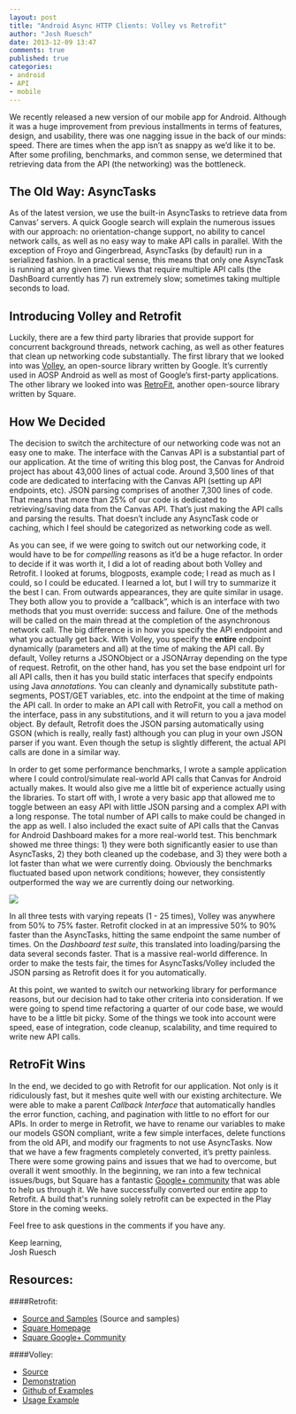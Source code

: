 ```yaml
---
layout: post
title: "Android Async HTTP Clients: Volley vs Retrofit"
author: "Josh Ruesch"
date: 2013-12-09 13:47
comments: true
published: true
categories:
- android
- API
- mobile
---
```


We recently released a new version of our mobile app for Android. Although it was a huge improvement from previous installments in terms of features, design, and usability, there was one nagging issue in the back of our minds: speed. There are times when the app isn’t as snappy as we’d like it to be. After some profiling, benchmarks, and common sense, we determined that retrieving data from the API (the networking) was the bottleneck.

The Old Way: AsyncTasks
-------------
As of the latest version, we use the built-in AsyncTasks to retrieve data from Canvas’ servers. A quick Google search will explain the numerous issues with our approach: no orientation-change support, no ability to cancel network calls, as well as no easy way to make API calls in parallel. With the exception of Froyo and Gingerbread, AsyncTasks (by default) run in a serialized fashion. In a practical sense, this means that only one AsyncTask is running at any given time. Views that require multiple API calls (the DashBoard currently has 7) run extremely slow; sometimes taking multiple seconds to load.

<!-- more -->

Introducing Volley and Retrofit
-------------
Luckily, there are a few third party libraries that provide support for concurrent background threads, network caching, as well as other features that clean up networking code substantially. The first library that we looked into was [Volley](https://android.googlesource.com/platform/frameworks/volley/), an open-source library written by Google. It’s currently used in AOSP Android as well as most of Google’s first-party applications. The other library we looked into was [RetroFit](http://square.github.io/retrofit/), another open-source library written by Square. 

How We Decided
-------------
The decision to switch the architecture of our networking code was not an easy one to make. The interface with the Canvas API is a substantial part of our application. At the time of writing this blog post, the Canvas for Android project has about 43,000 lines of actual code. Around 3,500 lines of that code are dedicated to interfacing with the Canvas API (setting up API endpoints, etc). JSON parsing comprises of another 7,300 lines of code. That means that more than 25% of our code is dedicated to retrieving/saving data from the Canvas API. That’s just making the API calls and parsing the results. That doesn’t include any AsyncTask code or caching, which I feel should be categorized as networking code as well.
 
As you can see, if we were going to switch out our networking code, it would have to be for _compelling_ reasons as it’d be a huge refactor. In order to decide if it was worth it, I did a lot of reading about both Volley and Retrofit. I looked at forums, blogposts, example code; I read as much as I could, so I could be educated. I learned a lot, but I will try to summarize it the best I can. From outwards appearances, they are quite similar in usage. They both allow you to provide a “callback”, which is an interface with two methods that you must override: success and failure. One of the methods will be called on the main thread at the completion of the asynchronous network call. The big difference is in how you specify the API endpoint and what you actually get back. With Volley, you specify the __entire__ endpoint dynamically (parameters and all) at the time of making the API call. By default, Volley returns a JSONObject or a JSONArray depending on the type of request. Retrofit, on the other hand, has you set the base endpoint url for all API calls, then it has you build static interfaces that specify endpoints using Java _annotations_. You can cleanly and dynamically substitute path-segments, POST/GET variables, etc. into the endpoint at the time of making the API call.  In order to make an API call with RetroFit, you call a method on the interface, pass in any substitutions, and it will return to you a java model object. By default, Retrofit does the JSON parsing automatically using GSON (which is really, really fast) although you can plug in your own JSON parser if you want.  Even though the setup is slightly different, the actual API calls are done in a similar way.

In order to get some performance benchmarks, I wrote a sample application where I could control/simulate real-world API calls that Canvas for Android actually makes. It would also give me a little bit of experience actually using the libraries. To start off with, I wrote a very basic app that allowed me to toggle between an easy API with little JSON parsing and a complex API with a long response. The total number of API calls to make could be changed in the app as well. I also included the exact suite of API calls that the Canvas for Android Dashboard makes for a more real-world test. This benchmark showed me three things: 1) they were both significantly easier to use than AsyncTasks, 2) they both cleaned up the codebase, and 3) they were both a lot faster than what we were currently doing. Obviously the benchmarks fluctuated based upon network conditions; however, they consistently outperformed the way we are currently doing our networking.

 ![](http://i.imgur.com/tIdZkl3.png)

In all three tests with varying repeats (1 - 25 times), Volley was anywhere from 50% to 75% faster. Retrofit clocked in at an impressive 50% to 90% faster than the AsyncTasks, hitting the same endpoint the same number of times. On the _Dashboard test suite_, this translated into loading/parsing the data several seconds faster. That is a massive real-world difference. In order to make the tests fair, the times for AsyncTasks/Volley included the JSON parsing as Retrofit does it for you automatically.

At this point, we wanted to switch our networking library for performance reasons, but our decision had to take other criteria into consideration. If we were going to spend time refactoring a quarter of our code base, we would have to be a little bit picky. Some of the things we took into account were speed, ease of integration, code cleanup, scalability, and time required to write new API calls.

RetroFit Wins
-------------
In the end, we decided to go with Retrofit for our application. Not only is it ridiculously fast, but it meshes quite well with our existing architecture. We were able to make a parent _Callback Interface_ that automatically handles the error function, caching, and pagination with little to no effort for our APIs. In order to merge in Retrofit, we have to rename our variables to make our models GSON compliant, write a few simple interfaces, delete functions from the old API, and modify our fragments to not use AsyncTasks. Now that we have a few fragments completely converted, it’s pretty painless. There were some growing pains and issues that we had to overcome, but overall it went smoothly. In the beginning, we ran into a few technical issues/bugs, but Square has a fantastic [Google+ community](https://plus.google.com/communities/109244258569782858265) that was able to help us through it. We have successfully converted our entire app to Retrofit. A build that's running solely retrofit can be expected in the Play Store in the coming weeks.
	
Feel free to ask questions in the comments if you have any.

Keep learning, <br>
Josh Ruesch


Resources:
-------------
####Retrofit:
*   [Source and Samples](https://github.com/square/retrofit) (Source and samples)
*   [Square Homepage](http://square.github.io/retrofit/)
*   [Square Google+ Community](https://plus.google.com/u/0/communities/109244258569782858265)

####Volley:
*   [Source](https://android.googlesource.com/platform/frameworks/volley/)
*   [Demonstration](https://developers.google.com/live/shows/474338138)
*   [Github of Examples](https://github.com/ogrebgr/android_volley_examples)
*   [Usage Example](http://www.technotalkative.com/android-volley-library-example)